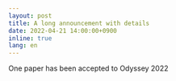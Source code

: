 ```yaml
---
layout: post
title: A long announcement with details
date: 2022-04-21 14:00:00+0900
inline: true
lang: en
---
```


One paper has been accepted to Odyssey 2022
